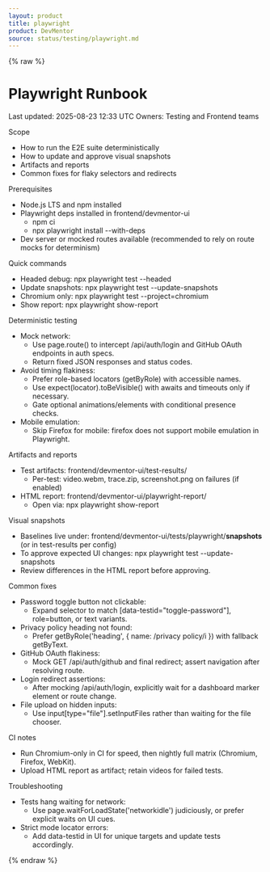 ```yaml
---
layout: product
title: playwright
product: DevMentor
source: status/testing/playwright.md
---
```


{% raw %}
# Playwright Runbook

Last updated: 2025-08-23 12:33 UTC
Owners: Testing and Frontend teams

Scope
- How to run the E2E suite deterministically
- How to update and approve visual snapshots
- Artifacts and reports
- Common fixes for flaky selectors and redirects

Prerequisites
- Node.js LTS and npm installed
- Playwright deps installed in frontend/devmentor-ui
  - npm ci
  - npx playwright install --with-deps
- Dev server or mocked routes available (recommended to rely on route mocks for determinism)

Quick commands
- Headed debug: npx playwright test --headed
- Update snapshots: npx playwright test --update-snapshots
- Chromium only: npx playwright test --project=chromium
- Show report: npx playwright show-report

Deterministic testing
- Mock network:
  - Use page.route() to intercept /api/auth/login and GitHub OAuth endpoints in auth specs.
  - Return fixed JSON responses and status codes.
- Avoid timing flakiness:
  - Prefer role-based locators (getByRole) with accessible names.
  - Use expect(locator).toBeVisible() with awaits and timeouts only if necessary.
  - Gate optional animations/elements with conditional presence checks.
- Mobile emulation:
  - Skip Firefox for mobile: firefox does not support mobile emulation in Playwright.

Artifacts and reports
- Test artifacts: frontend/devmentor-ui/test-results/
  - Per-test: video.webm, trace.zip, screenshot.png on failures (if enabled)
- HTML report: frontend/devmentor-ui/playwright-report/
  - Open via: npx playwright show-report

Visual snapshots
- Baselines live under: frontend/devmentor-ui/tests/playwright/__snapshots__ (or in test-results per config)
- To approve expected UI changes: npx playwright test --update-snapshots
- Review differences in the HTML report before approving.

Common fixes
- Password toggle button not clickable:
  - Expand selector to match [data-testid="toggle-password"], role=button, or text variants.
- Privacy policy heading not found:
  - Prefer getByRole('heading', { name: /privacy policy/i }) with fallback getByText.
- GitHub OAuth flakiness:
  - Mock GET /api/auth/github and final redirect; assert navigation after resolving route.
- Login redirect assertions:
  - After mocking /api/auth/login, explicitly wait for a dashboard marker element or route change.
- File upload on hidden inputs:
  - Use input[type="file"].setInputFiles rather than waiting for the file chooser.

CI notes
- Run Chromium-only in CI for speed, then nightly full matrix (Chromium, Firefox, WebKit).
- Upload HTML report as artifact; retain videos for failed tests.

Troubleshooting
- Tests hang waiting for network:
  - Use page.waitForLoadState('networkidle') judiciously, or prefer explicit waits on UI cues.
- Strict mode locator errors:
  - Add data-testid in UI for unique targets and update tests accordingly.

{% endraw %}
